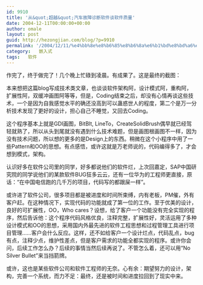 ```yaml
---
id: 9910
title: '从&quot;超越&quot;汽车故障诊断软件谈软件质量'
date: 2004-12-11T00:00:00+00:00
author: omale
layout: post
guid: http://hezongjian.com/blog/?p=9910
permalink: '/2004/12/11/%e4%bb%8e%e8%b6%85%e8%b6%8a%e6%b1%bd%e8%bd%a6%e6%95%85%e9%9a%9c%e8%af%8a%e6%96%ad%e8%bd%af%e4%bb%b6%e8%b0%88%e8%bd%af%e4%bb%b6%e8%b4%a8%e9%87%8f/'
category:   嵌入式  
tags:   软件
---
```

作完了，终于做完了！几个晚上忙碌到凌晨。有成果了。这是最终的截图：

本来想把这篇blog写成技术类文章，也谈谈软件架构阿，设计模式阿，重构阿，扩展性阿，双缓冲画图阿等等，但是，Coding结束之后，却没有心情再谈这些技术，一个是因为自我感觉水平的确还没高到可以蛊惑世人的程度，第二个是万一分析技术发现了更好的设计，担心自己不睡觉，又回去Coding。

这个程序基本上就是GDI画图，BitBlt, LineTo，CreateSolidBrush偶早就已经驾轻就熟了，所以从头到尾就没有遇到什么技术难题，但是画图根画图不一样，因为没有技术问题，所以想的更多的是Design上的东西。稍微在这个小程序中用了一些Pattern和OO的思想。有点感悟，或许这就是万老师说的，代码编得多了，才会想到模式，架构。

认识好多在软件公司里的同学，好多都说他们的软件烂，上次回嘉定，SAP中国研究院的同学说他们的某款软件BUG狂多云云，还有一位华为的工程师更直接，原话：&ldquo;在中国电信跑的几千万的项目，代码写的都跟屎一样&rdquo;。

或许进了软件公司，很多项目都是被进度和时间所束缚，内有老板，PM催，外有客户赶。在这种情况下，实现代码的功能就成了第一位的工作。至于优美的设计，良好的可扩展性，OO，Who cares？设想，给了客户一个功能没有完全实现的程序，然后告诉他：这个程序代码风格优良，注释完整，扩展性好，灵活运用了多种设计模式和OO的思想，采用国内外最先进的软件工程思想和过程管理工具进行项目管理&hellip;&hellip;客户会什么反应。这样，还不如给客户一个设计烂点，代码乱点，bug有点，注释少点，维护性差点，但是客户需求的功能全都实现的程序。或许你会问，后续工作怎么办？后续的事情当然后续再说了。不管怎么着，还可以用&ldquo;No Silver Bullet&rdquo;来当挡箭牌。

或许，这也是某些软件公司和软件工程师的无奈。心有余：期望努力的设计，架构，完善一个系统，而力不足：最终，还是被时间和进度拉回到了现实中来。

 